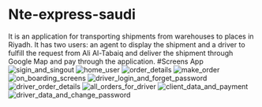 # Nte-express-saudi
It is an application for transporting shipments from warehouses to places in Riyadh. It has two users: an agent to display the shipment and a driver to fulfill the request from Ali Al-Tabaiq and deliver the shipment through Google Map and pay through the application.
#Screens App
![sigin_and_singout](https://github.com/eslamandroid12345/Nte-express-saudi/assets/96002614/2f6f6bda-0379-460a-bf97-739f53c2a434)
![home_user](https://github.com/eslamandroid12345/Nte-express-saudi/assets/96002614/4e1e1879-8f7a-469c-be17-0222cf3966cc)
![order_details](https://github.com/eslamandroid12345/Nte-express-saudi/assets/96002614/80a0d502-2796-41fa-85de-bfa0282416e0)
![make_order](https://github.com/eslamandroid12345/Nte-express-saudi/assets/96002614/90a8df84-8cb4-42ee-9405-09060e2e81eb)
![on_boarding_screens](https://github.com/eslamandroid12345/Nte-express-saudi/assets/96002614/b94deabd-e371-4788-800b-dcd12a9867c2)
![driver_login_and_forget_password](https://github.com/eslamandroid12345/Nte-express-saudi/assets/96002614/cb594522-11e2-4b5c-b96a-fb01d8bb0368)
![driver_order_details](https://github.com/eslamandroid12345/Nte-express-saudi/assets/96002614/420d8c25-4692-4753-8ec0-ce15f1270c14)
![all_orders_for_driver](https://github.com/eslamandroid12345/Nte-express-saudi/assets/96002614/086ba306-6344-4d45-8fe8-73d768f81a5a)
![client_data_and_payment](https://github.com/eslamandroid12345/Nte-express-saudi/assets/96002614/2a5e344a-0768-4371-9b25-e2fe513ce282)
![driver_data_and_change_password](https://github.com/eslamandroid12345/Nte-express-saudi/assets/96002614/d42087a8-def2-4c07-b9e2-a9ee267995bd)

